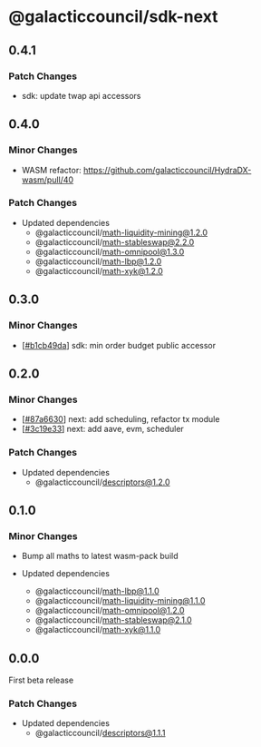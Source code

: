 # @galacticcouncil/sdk-next

## 0.4.1

### Patch Changes

- sdk: update twap api accessors

## 0.4.0

### Minor Changes

- WASM refactor: https://github.com/galacticcouncil/HydraDX-wasm/pull/40

### Patch Changes

- Updated dependencies
  - @galacticcouncil/math-liquidity-mining@1.2.0
  - @galacticcouncil/math-stableswap@2.2.0
  - @galacticcouncil/math-omnipool@1.3.0
  - @galacticcouncil/math-lbp@1.2.0
  - @galacticcouncil/math-xyk@1.2.0

## 0.3.0

### Minor Changes

[b1cb49da]: https://github.com/galacticcouncil/sdk/commit/b1cb49da

- [[#b1cb49da][b1cb49da]] sdk: min order budget public accessor

## 0.2.0

### Minor Changes

[87a6630]: https://github.com/galacticcouncil/sdk/commit/87a6630
[3c19e33]: https://github.com/galacticcouncil/sdk/commit/3c19e33

- [[#87a6630][87a6630]] next: add scheduling, refactor tx module
- [[#3c19e33][3c19e33]] next: add aave, evm, scheduler

### Patch Changes

- Updated dependencies
  - @galacticcouncil/descriptors@1.2.0

## 0.1.0

### Minor Changes

- Bump all maths to latest wasm-pack build

- Updated dependencies
  - @galacticcouncil/math-lbp@1.1.0
  - @galacticcouncil/math-liquidity-mining@1.1.0
  - @galacticcouncil/math-omnipool@1.2.0
  - @galacticcouncil/math-stableswap@2.1.0
  - @galacticcouncil/math-xyk@1.1.0

## 0.0.0

First beta release

### Patch Changes

- Updated dependencies
  - @galacticcouncil/descriptors@1.1.1

